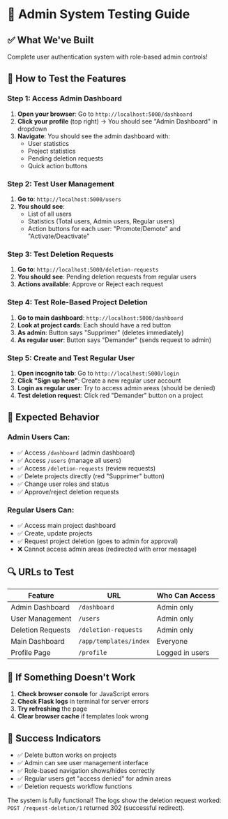 # 🚀 Admin System Testing Guide

## ✅ What We've Built
Complete user authentication system with role-based admin controls!

## 🔑 How to Test the Features

### Step 1: Access Admin Dashboard
1. **Open your browser**: Go to `http://localhost:5000/dashboard`
2. **Click your profile** (top right) → You should see "Admin Dashboard" in dropdown
3. **Navigate**: You should see the admin dashboard with:
   - User statistics
   - Project statistics  
   - Pending deletion requests
   - Quick action buttons

### Step 2: Test User Management
1. **Go to**: `http://localhost:5000/users`
2. **You should see**:
   - List of all users
   - Statistics (Total users, Admin users, Regular users)
   - Action buttons for each user: "Promote/Demote" and "Activate/Deactivate"

### Step 3: Test Deletion Requests
1. **Go to**: `http://localhost:5000/deletion-requests`
2. **You should see**: Pending deletion requests from regular users
3. **Actions available**: Approve or Reject each request

### Step 4: Test Role-Based Project Deletion
1. **Go to main dashboard**: `http://localhost:5000/dashboard`
2. **Look at project cards**: Each should have a red button
3. **As admin**: Button says "Supprimer" (deletes immediately)
4. **As regular user**: Button says "Demander" (sends request to admin)

### Step 5: Create and Test Regular User
1. **Open incognito tab**: Go to `http://localhost:5000/login`
2. **Click "Sign up here"**: Create a new regular user account
3. **Login as regular user**: Try to access admin areas (should be denied)
4. **Test deletion request**: Click red "Demander" button on a project

## 🎯 Expected Behavior

### Admin Users Can:
- ✅ Access `/dashboard` (admin dashboard)
- ✅ Access `/users` (manage all users)
- ✅ Access `/deletion-requests` (review requests)
- ✅ Delete projects directly (red "Supprimer" button)
- ✅ Change user roles and status
- ✅ Approve/reject deletion requests

### Regular Users Can:
- ✅ Access main project dashboard
- ✅ Create, update projects
- ✅ Request project deletion (goes to admin for approval)
- ❌ Cannot access admin areas (redirected with error message)

## 🔍 URLs to Test

| Feature | URL | Who Can Access |
|---------|-----|----------------|
| Admin Dashboard | `/dashboard` | Admin only |
| User Management | `/users` | Admin only |
| Deletion Requests | `/deletion-requests` | Admin only |
| Main Dashboard | `/app/templates/index` | Everyone |
| Profile Page | `/profile` | Logged in users |

## 🐛 If Something Doesn't Work

1. **Check browser console** for JavaScript errors
2. **Check Flask logs** in terminal for server errors
3. **Try refreshing** the page
4. **Clear browser cache** if templates look wrong

## 🎉 Success Indicators

- ✅ Delete button works on projects
- ✅ Admin can see user management interface
- ✅ Role-based navigation shows/hides correctly
- ✅ Regular users get "access denied" for admin areas
- ✅ Deletion requests workflow functions

The system is fully functional! The logs show the deletion request worked: `POST /request-deletion/1` returned 302 (successful redirect).
